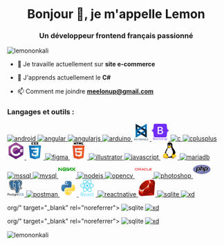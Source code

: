 <h1 align="center">Bonjour 👋, je m'appelle Lemon</h1>
<h3 align="center">Un développeur frontend français passionné</h3>

<p align="left"> <img src=" https://komarev.com/ghpvc/?username=lemononkali&label=Profile%20views&color=0e75b6&style=flat" alt="lemononkali" /> </p>

- 🔭 Je travaille actuellement sur **site e-commerce**

- 🌱 J'apprends actuellement le **C#**

- 📫 Comment me joindre **meelonup@gmail.com**


<h3 align="left">Langages et outils :</h3>
<p align="left"> <a href="https://developer.android.com" target="_blank" rel="noreferrer"> <img src="https://raw.githubusercontent.com/devicons /devicon/master/icons/android/android-original-wordmark.svg" alt="android" width="40" height="40"/> </a> <a href="https://angular.io " target="_blank" rel="noreferrer"> <img src="https://angular.io/assets/images/logos/angular/angular.svg" alt="angular" width="40" height=" 40"/> </a> <a href="https://angular.io" target="_blank" rel="noreferrer"> <img src="https://raw.githubusercontent.com/devicons/devicon /master/icons/angularjs/angularjs-original-wordmark.svg" alt="angularjs" width="40" height="40"/> </a> <a href="https://www.arduino.cc /" target="_blank" rel="noreferrer"> <img src="https://cdn.worldvectorlogo.com/logos/arduino-1.svg" alt="arduino" width="40" height="40 "/> </a> <a href="https://backbonejs.org" target="_blank" rel="noreferrer"> <img src="https://raw.githubusercontent.com/devicons/devicon/ master/icons/backbonejs/backbonejs-original-wordmark.svg" alt="backbonejs" width="40" height="40"/> </a> <a href="https://getbootstrap.com" target= "_blank" rel="noreferrer"> <img src="https://raw.githubusercontent.com/devicons/devicon/master/icons/bootstrap/bootstrap-plain-wordmark.svg" alt="bootstrap" width=" 40" hauteur="40"/> </a> <a href="https://www.cprogramming.com/" target="_blank" rel="noreferrer"> <img src="https://raw .githubusercontent.com/devicons/devicon/master/icons/c/c-original.svg" alt="c" width="40" height="40"/> </a> <a href="https:/ /www.w3schools.com/cpp/" target="_blank" rel="noreferrer"> <img src="https://raw.githubusercontent.com/devicons/devicon/master/icons/cplusplus/cplusplus-original. svg" alt="cplusplus" width="40" height="40"/> </a> <a href="https://www.w3schools.com/cs/" target="_blank" rel="noreferrer "> <img src="https://raw.githubusercontent.com/devicons/devicon/master/icons/csharp/csharp-original.svg" alt="csharp" width="40" height="40"/> </a> <a href="https://www.w3schools.com/css/" target="_blank" rel="noreferrer "> <img src="https://raw.githubusercontent.com/devicons/devicon/master/icons/css3/css3-original-wordmark.svg" alt="css3" width="40" height="40" /> </a> <a href="https://www.figma.com/" target="_blank" rel="noreferrer"> <img src="https://www.vectorlogo.zone/logos/ figma/figma-icon.svg" alt="figma" width="40" height="40"/> </a> <a href="https://www.w3.org/html/" target=" _blank" rel="noreferrer"> <img src="https://raw.githubusercontent.com/devicons/devicon/master/icons/html5/html5-original-wordmark.svg" alt="html5" width="40 " height="40"/> </a> <a href="https://www.adobe.com/in/products/illustrator.html" target="_blank" rel="noreferrer"> <img src= "https://www.vectorlogo.zone/logos/adobe_illustrator/adobe_illustrator-icon.svg" alt="illustrator" width="40" height="40"/> </a> <a href="https:/ /developer.mozilla.org/en-US/docs/Web/JavaScript" target="_blank" rel="noreferrer"> <img src="https://raw.githubusercontent.com/devicons/devicon/master/icons /javascript/javascript-original.svg" alt="javascript" width="40" height="40"/> </a> <a href="https://www.linux.org/" target="_blank " rel="noreferrer"> <img src="https://raw.githubusercontent.com/devicons/devicon/master/icons/linux/linux-original.svg" alt="linux" width="40" height= "40"/> </a> <a href="https://mariadb.org/" target="_blank" rel="noreferrer"> <img src="https://www.vectorlogo.zone/logos /mariadb/mariadb-icon.svg" alt="mariadb" width="40" height="40"/> </a> <a href="https://www.microsoft.com/en-us/sql -server" target="_blank" rel="noreferrer"> <img src="https://www.svgrepo.com/show/303229/microsoft-sql-server-logo.svg" alt="mssql" width= "40" height="40"/> </a> <a href="https://www.mysql.com/" target="_blank" rel="noreferrer"> <img src="https:// raw.githubusercontent.com/devicons/devicon/master/icons/mysql/mysql-original-wordmark.svg" alt="mysql" width="40" height="40"/> </a> <a href="https:// www.nginx.com" target="_blank" rel="noreferrer"> <img src="https://raw.githubusercontent.com/devicons/devicon/master/icons/nginx/nginx-original.svg" alt= "nginx" width="40" height="40"/> </a> <a href="https://nodejs.org" target="_blank" rel="noreferrer"> <img src="https : //raw.githubusercontent.com/devicons/devicon/master/icons/nodejs/nodejs-original-wordmark.svg" alt="nodejs" width="40" height="40"/> </a> <a href ="https://opencv.org/" target="_blank" rel="noreferrer"> <img src="https://www.vectorlogo.zone/logos/opencv/opencv-icon.svg" alt=" opencv" width="40" height="40"/> </a> <a href="https://www.oracle.com/" target="_blank" rel="noreferrer"> <img src=" https://raw.githubusercontent.com/devicons/devicon/master/icons/oracle/oracle-original.svg" alt="oracle" width="40" height="40"/> </a> <a href ="https://www.photoshop.com/en" target="_blank" rel="noreferrer"> <img src="https://raw.githubusercontent.com/devicons/devicon/master/icons/photoshop/ photoshop-line.svg" alt="photoshop" width="40" height="40"/> </a> <a href="https://www.php.net" target="_blank" rel=" noreferrer"> <img src="https://raw.githubusercontent.com/devicons/devicon/master/icons/php/php-original.svg" alt="php" width="40" height="40"/ > </a> <a href="https://www.postgresql.org" target="_blank" rel="noreferrer"> <img src="https://raw.githubusercontent.com/devicons/devicon/ master/icons/postgresql/postgresql-original-wordmark.svg" alt="postgresql" width="40" height="40"/> </a> <a href="https://postman.com" target= "_blank" rel="noreferrer"> <img src="https://www.vectorlogo.zone/logos/getpostman/getpostman-icon.svg" alt="postman" width="40" height="40"/ > </a> <a href="https://www.python.org" target="_blank" rel="noreferrer"> <img src="https://raw.githubusercontent.com/devicons/devicon/master/icons/python/python-original.svg" alt="python" width="40" height="40"/> </a> <a href="https://reactjs. org/" target="_blank" rel="noreferrer"> <img src="https://raw.githubusercontent.com/devicons/devicon/master/icons/react/react-original-wordmark.svg" alt=" réagir" width="40" height="40"/> </a> <a href="https://reactnative.dev/" target="_blank" rel="noreferrer"> <img src="https : //reactnative.dev/img/header_logo.svg" alt="reactnative" width="40" height="40"/> </a> <a href="https://www.ruby-lang.org/ fr/" target="_blank" rel="noreferrer"> <img src="https://raw.githubusercontent.com/devicons/devicon/master/icons/ruby/ruby-original.svg" alt="ruby" width="40" height="40"/> </a> <a href="https://www.sqlite.org/" target="_blank" rel="noreferrer"> <img src="https : //www.vectorlogo.zone/logos/sqlite/sqlite-icon.svg" alt="sqlite" width="40" height="40"/> </a> <a href="https://www. adobe.com/products/xd.html" target="_blank" rel="noreferrer"> <img src="https://cdn.worldvectorlogo.com/logos/adobe-xd.svg" alt="xd" largeur ="40" hauteur="40"/> </a> </p>org/" target="_blank" rel="noreferrer"> <img src="https://www.vectorlogo.zone/logos/sqlite/sqlite-icon.svg" alt="sqlite" width="40" hauteur ="40"/> </a> <a href="https://www.adobe.com/products/xd.html" target="_blank" rel="noreferrer"> <img src="https:/ /cdn.worldvectorlogo.com/logos/adobe-xd.svg" alt="xd" width="40" height="40"/> </a> </p>org/" target="_blank" rel="noreferrer"> <img src="https://www.vectorlogo.zone/logos/sqlite/sqlite-icon.svg" alt="sqlite" width="40" hauteur ="40"/> </a> <a href="https://www.adobe.com/products/xd.html" target="_blank" rel="noreferrer"> <img src="https:/ /cdn.worldvectorlogo.com/logos/adobe-xd.svg" alt="xd" width="40" height="40"/> </a> </p>

<p> <img align="center" src="https://github-readme-stats.vercel.app/api?username=lemononkali&show_icons=true&locale=en" alt="lemononkali" /></p>
